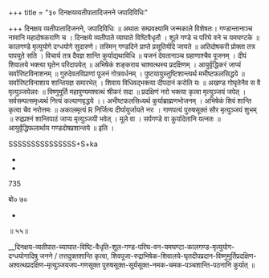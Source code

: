 +++
title = "३० दिनक्षयव्यतीपातादिजनने जपादिविधिः"

+++
दिनक्षय व्यतीपातादिजनने, जपादिविधिः ॥ अथातः सम्प्रवक्ष्यामि जन्मकाले विशेषतः। गण्डान्तानाञ्च नामानि महादोषकराणि च । दिनक्षये व्यतीपाते व्याघाते विष्टिवैधृतौ । शूले गण्डे च परिघे वने च यमघण्टके ॥ कालगण्डे मृत्युयोगे दग्धयोगे सुदारुणे। तस्मिन् गण्डदिने प्राप्ते प्रसूतिर्यदि जायते ॥ अतिदोषकरी प्रोक्ता तत्र पापयुते सति । विचार्य तत्र दैवज्ञ शान्ति कुर्याद्यथाविधि ॥ यजनं देवतानाञ्च ग्रहाणाश्चैव पूजनम् । दीपं शिवालये भक्त्या घृतेन परिदापयेत् ॥ अभिषेकं शङ्कराय चाश्वत्थस्य प्रदक्षिणम् । आयुर्वृद्धिकरं जाप्यं सर्वारिष्टविनाशनम् ॥ गुरुदेवतविप्राणां पूजनं गोत्रवर्धनम् । पुष्टयायुस्तुष्टिशान्त्यर्थ मभीष्टफलसिद्धये ॥ सर्वारिष्टविनाशाय शान्तियज्ञ समारभेत् । शिवाय विधिवद्भक्त्या दीपदानं करोति यः ॥ अखण्ड गोघृतेनैव स वै मृत्युञ्जयेन्नरः ॥ विष्णुमूर्ति महापुण्यमश्वत्थं श्रीकरं सदा ॥ प्रदक्षिणं नरो भक्त्या कृत्वा मृत्युञ्जयं जपेत् । सर्वसम्पत्समृध्यर्थ नित्यं कल्याणवृद्धये ।। अभीष्टफलसिध्यर्थ कुर्याब्राह्मणभोजनम् । अभिषेकं शिवं शान्ति कृत्वा चैव नरोत्तमः ॥ अकालमृत्यं R निर्जित्य दीर्घायुर्जायते नरः । गाणपत्यं पुरुषसूक्तं सौर मृत्युञ्जयं शुभम् ॥ रुद्रप्रश्नं शान्तिपाठं जाप्य मृत्युञ्जयी भवेत् । मूले वा । सर्पगण्डे वा कुर्यादेतानि यत्नतः ॥ आयुर्वृद्धिफलार्थाय गण्डदोषप्रशान्तये ॥ इति ।

SSSSSSSSSSSSSSS+S+ka

-

-

735

बो० ७०

-

॥ ५५॥

__दिनक्षय-व्यतीपात-च्याघात-विष्टि-वैधृति-शूल-गण्ड-परिघ-वन-यमघण्टा-कालगण्ड-मृत्युयोग-दग्धयोगादिषु जनने / तत्तदुक्तशान्ति कृत्वा, शिवपूजा-रुद्राभिषेक-शिवालये-घृतदीपप्रदान-विष्णुमूर्तिप्रदक्षिण-अश्वत्थप्रदक्षिण-मृत्युञ्जयजप-गणसूक्त पुरुषसूक्त-सूर्यसूक्त-नमक-चमक-पञ्चशान्ति-पठनानि कुर्यात् ॥